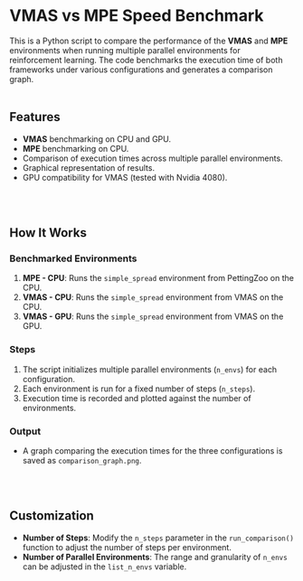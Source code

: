 # VMAS vs MPE Speed Benchmark

This is a Python script to compare the performance of the **VMAS** and **MPE** environments when running multiple parallel environments for reinforcement learning. The code benchmarks the execution time of both frameworks under various configurations and generates a comparison graph.
<br>
<br>

## Features
- **VMAS** benchmarking on CPU and GPU.
- **MPE** benchmarking on CPU.
- Comparison of execution times across multiple parallel environments.
- Graphical representation of results.
- GPU compatibility for VMAS (tested with Nvidia 4080).
<br>
<br>


## How It Works

### Benchmarked Environments
1. **MPE - CPU**: Runs the `simple_spread` environment from PettingZoo on the CPU.
2. **VMAS - CPU**: Runs the `simple_spread` environment from VMAS on the CPU.
3. **VMAS - GPU**: Runs the `simple_spread` environment from VMAS on the GPU.

### Steps
1. The script initializes multiple parallel environments (`n_envs`) for each configuration.
2. Each environment is run for a fixed number of steps (`n_steps`).
3. Execution time is recorded and plotted against the number of environments.

### Output
- A graph comparing the execution times for the three configurations is saved as `comparison_graph.png`.
<br>
<br>

## Customization

- **Number of Steps**: Modify the `n_steps` parameter in the `run_comparison()` function to adjust the number of steps per environment.
- **Number of Parallel Environments**: The range and granularity of `n_envs` can be adjusted in the `list_n_envs` variable.

